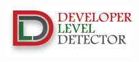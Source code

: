 ![alt text](https://github.com/Akhtar-Munir/Developer-level-detect/blob/master/resource/images/logo.png)
